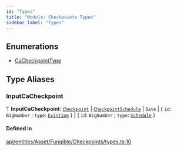 ```yaml
---
id: "Types"
title: "Module: Checkpoints Types"
sidebar_label: "Types"
---
```


## Enumerations

- [CaCheckpointType](../../../../../../../enums/API/Entities/Asset/Fungible/Checkpoints/Types/CaCheckpointType/CaCheckpointType.md)

## Type Aliases

### InputCaCheckpoint

Ƭ **InputCaCheckpoint**: [`Checkpoint`](../../../../../../../classes/API/Entities/Checkpoint/Checkpoint.md) \| [`CheckpointSchedule`](../../../../../../../classes/API/Entities/CheckpointSchedule/CheckpointSchedule.md) \| `Date` \| \{ `id`: `BigNumber` ; `type`: [`Existing`](../../../../../../../enums/API/Entities/Asset/Fungible/Checkpoints/Types/CaCheckpointType/CaCheckpointType.md#existing)  } \| \{ `id`: `BigNumber` ; `type`: [`Schedule`](../../../../../../../enums/API/Entities/Asset/Fungible/Checkpoints/Types/CaCheckpointType/CaCheckpointType.md#schedule)  }

#### Defined in

[api/entities/Asset/Fungible/Checkpoints/types.ts:10](https://github.com/PolymeshAssociation/polymesh-sdk/blob/c53723bab/src/api/entities/Asset/Fungible/Checkpoints/types.ts#L10)
